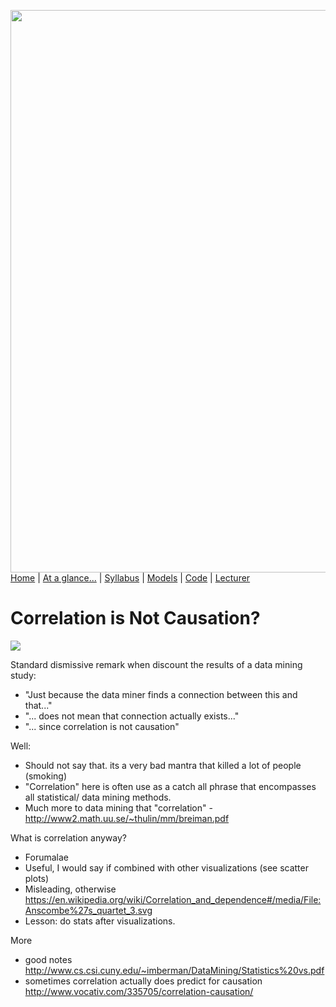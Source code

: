 [<img width=900 src="https://raw.githubusercontent.com/txt/fss16/master/img/fss16.png">](http://tiny.cc/fss2016)   
[Home](http://tiny.cc/fss2016) |
[At a glance...](OVERVIEW.md) |
[Syllabus](SYLLABUS.md) |
[Models](MODELS.md) |
[Code](src) |
[Lecturer](http://menzies.us) 


# Correlation is Not Causation?

![](http://tiny.cc/soonish)

Standard dismissive remark when  discount the results of a data mining study:

+ "Just because the data miner finds a connection between this and that..."
+ "... does not mean that connection actually exists..."
+ "... since correlation is not causation"

Well:

- Should not say that. its a very bad mantra that killed a lot of people (smoking)
- "Correlation" here is often use as a catch all phrase  that encompasses all statistical/ data mining methods.
- Much more to data mining that "correlation"
        - http://www2.math.uu.se/~thulin/mm/breiman.pdf


What is correlation anyway?

- Forumalae
- Useful, I would say if combined with other visualizations (see scatter plots)
- Misleading, otherwise https://en.wikipedia.org/wiki/Correlation_and_dependence#/media/File:Anscombe%27s_quartet_3.svg
- Lesson: do stats after visualizations.

More
- good notes http://www.cs.csi.cuny.edu/~imberman/DataMining/Statistics%20vs.pdf
- sometimes correlation actually does predict for causation http://www.vocativ.com/335705/correlation-causation/
